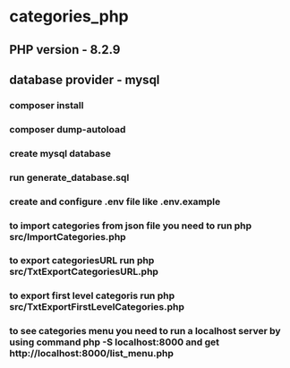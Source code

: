 # categories_php

## PHP version - 8.2.9
## database provider - mysql

### composer install
### composer dump-autoload

### create mysql database 
### run generate_database.sql

### create and configure .env file like .env.example

### to import categories from json file you need to run php src/ImportCategories.php

### to export categoriesURL run php src/TxtExportCategoriesURL.php

### to export first level categoris run php src/TxtExportFirstLevelCategories.php

### to see categories menu you need to run a localhost server by using command  php -S localhost:8000 and get http://localhost:8000/list_menu.php 
